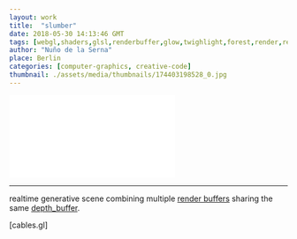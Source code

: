 ```yaml
---
layout: work
title:  "slumber"
date: 2018-05-30 14:13:46 GMT
tags: [webgl,shaders,glsl,renderbuffer,glow,twighlight,forest,render,realtime,dark,limbo,computer graphics]
author: "Nuño de la Serna"
place: Berlin
categories: [computer-graphics, creative-code]
thumbnail: ./assets/media/thumbnails/174403198528_0.jpg
---
```


<div class="video-responsive">
<iframe frameborder="0" src="./assets/slumberjs/index.html"></iframe>
</div>

----

realtime generative scene combining multiple [render buffers](https://www.khronos.org/opengl/wiki/Renderbuffer_Object) sharing the same [depth_buffer](https://www.khronos.org/opengl/wiki/Depth_Test#Depth_buffer).

[cables.gl]

